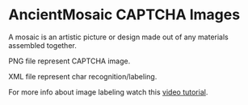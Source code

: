 # AncientMosaic CAPTCHA Images

A mosaic is an artistic picture or design made out of any materials assembled together.

PNG file represent CAPTCHA image. 

XML file represent char recognition/labeling.

For more info about image labeling watch this [video tutorial](https://www.youtube.com/watch?v=NScV771cC4U).